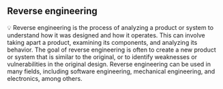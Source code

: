 ## Reverse engineering

💡 Reverse engineering is the process of analyzing a product or system to understand how it was designed and how it operates. This can involve taking apart a product, examining its components, and analyzing its behavior. The goal of reverse engineering is often to create a new product or system that is similar to the original, or to identify weaknesses or vulnerabilities in the original design. Reverse engineering can be used in many fields, including software engineering, mechanical engineering, and electronics, among others.